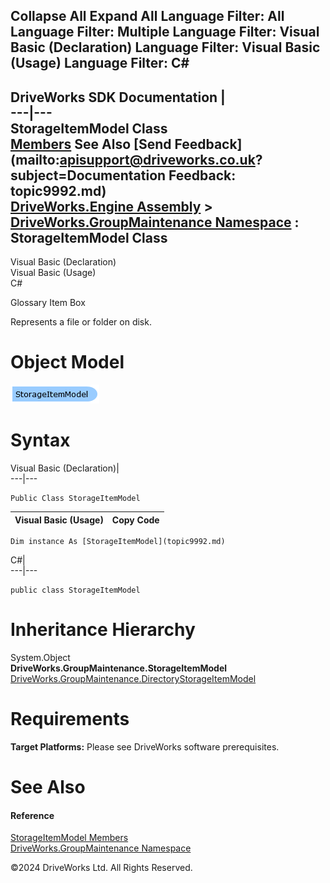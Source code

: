        

 Collapse All Expand All  Language Filter: All  Language Filter: Multiple  Language Filter: Visual Basic (Declaration) Language Filter: Visual Basic (Usage) Language Filter: C#  
---  
DriveWorks SDK Documentation  |   
---|---  
StorageItemModel Class   
[Members](topic9993.md) See Also [Send Feedback](mailto:apisupport@driveworks.co.uk?subject=Documentation Feedback: topic9992.md)  
[DriveWorks.Engine Assembly](topic2156.md) > [DriveWorks.GroupMaintenance Namespace](topic9628.md) : StorageItemModel Class  
---  
  
Visual Basic (Declaration)    
Visual Basic (Usage)    
C# 

Glossary Item Box

Represents a file or folder on disk. 

# Object Model

![](dotnetdiagramimages/image492.png)

# Syntax

Visual Basic (Declaration)|   
---|---  
      
    
    Public Class StorageItemModel   
  
Visual Basic (Usage)| Copy Code  
---|---  
      
    
    Dim instance As [StorageItemModel](topic9992.md)  
  
C#|   
---|---  
      
    
    public class StorageItemModel   
  
# Inheritance Hierarchy

System.Object  
**DriveWorks.GroupMaintenance.StorageItemModel**  
[DriveWorks.GroupMaintenance.DirectoryStorageItemModel](topic9893.md)  


# Requirements

**Target Platforms:** Please see DriveWorks software prerequisites.

# See Also

#### Reference

[StorageItemModel Members](topic9993.md)   
[DriveWorks.GroupMaintenance Namespace](topic9628.md)

©2024 DriveWorks Ltd. All Rights Reserved.
